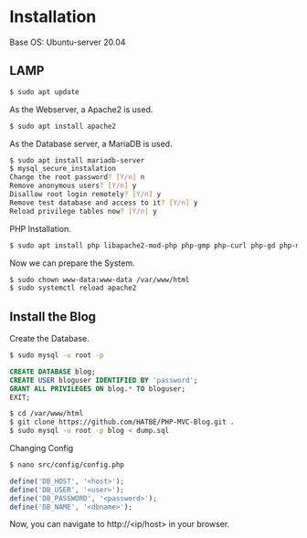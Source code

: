 # Installation

Base OS: Ubuntu-server 20.04

## LAMP

``` bash
$ sudo apt update
```

As the Webserver, a Apache2 is used.

``` bash
$ sudo apt install apache2
```

As the Database server, a MariaDB is used.

``` bash
$ sudo apt install mariadb-server
$ mysql_secure_instalation
Change the root password? [Y/n] n
Remove anonymous users? [Y/n] y
Disallow root login remotely? [Y/n] y
Remove test database and access to it? [Y/n] y
Reload privilege tables now? [Y/n] y
```  

PHP Installation.

``` bash
$ sudo apt install php libapache2-mod-php php-gmp php-curl php-gd php-mysql php-mbstring php-initl php-bcmath php-imagick php-xml php-zip
```

Now we can prepare the System.

``` bash
$ sudo chown www-data:www-data /var/www/html
$ sudo systemctl reload apache2
```

## Install the Blog

Create the Database.

``` bash
$ sudo mysql -u root -p
```

``` SQL
CREATE DATABASE blog;
CREATE USER bloguser IDENTIFIED BY 'password';
GRANT ALL PRIVILEGES ON blog.* TO bloguser;
EXIT;
```

``` bash
$ cd /var/www/html
$ git clone https://github.com/HATBE/PHP-MVC-Blog.git .
$ sudo mysql -u root -p blog < dump.sql
```

Changing Config

``` bash
$ nano src/config/config.php
``` 

``` php
define('DB_HOST', '<host>');
define('DB_USER', '<user>');
define('DB_PASSWORD', '<password>');
define('DB_NAME', '<dbname>');
```

Now, you can navigate to http://<ip/host> in your browser.